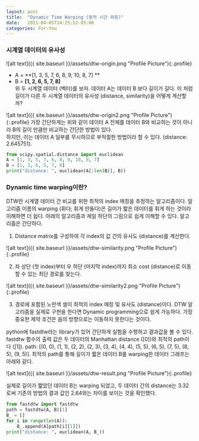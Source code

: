 ```yaml
---
layout: post
title:  "Dynamic Time Warping (동적 시간 워핑)"
date:   2021-04-05T14:25:52-05:00
categories: For-You
---
```


<h3> 시계열 데이터의 유사성 </h3>

![alt text]({{ site.baseurl }}/assets/dtw-origin.png "Profile Picture"){:.profile}

- A = **[1, 3, 5, 7, 6, 8, 9, 10, 8, 7] ** <br/>
- B = **[1, 2, 6, 5, 7, 8]** <br/>
위 두 시계열 데이터 (벡터)를 보자. 데이터 A는 데이터 B 보다 길이가 길다. 이 처럼 길이가 다른 두 시계열 데이터의 유사성 (distance, similarity)을 어떻게 계산할까?

![alt text]({{ site.baseurl }}/assets/dtw-origin2.png "Profile Picture"){:.profile}
가장 간단하게는 위와 같이 데이터 A 전체를 데이터 B와 비교하는 것이 아니라 B의 길이 만큼만 비교하는 간단한 방법이 있다.   
하지만, 이는 데이터 A 일부를 무시하므로 부적절한 방법이라 할 수 있다. (distance: 2.645751).

```python
from scipy.spatial.distance import euclidean
A = [1, 3, 5, 7, 6, 8, 9, 10, 8, 7]
B = [1, 2, 6, 5, 7, 8]
print("distance: ", euclidean(A[:len(B)], B))
```

<h3> Dynamic time warping이란? </h3>

DTW란 시계열 데이터 간 비교를 위한 최적의 index 매칭을 추정하는 알고리즘이다. 알고리즘 이름의 warping (휘다; 휘게 만들다)은 길이가 짧은 데이터를 휘게 하는 것이라 이해하면 더 쉽다. 아래의 알고리즘과 제일 하단의 그림으로 쉽게 이해할 수 있다.
알고리즘은 간단하다.
1. Distance matrix를 구성하여 각 index의 값 간의 유사도 (distance)를 계산한다.

![alt text]({{ site.baseurl }}/assets/dtw-similarity.png "Profile Picture"){:.profile}

2. 좌 상단 (첫 index)부터 우 하단 (마지막 index)까지 최소 cost (distance)로 이동할 수 있는 최단 경로를 찾는다.


![alt text]({{ site.baseurl }}/assets/dtw-similarity2.png "Profile Picture"){:.profile}

3. 경로에 포함된 노란색 셀이 최적의 index 매칭 및 유사도 (distance)이다.
DTW 알고리즘을 실제로 구현을 한다면 Dynamic programming으로 쉽게 가능하다. 가장 중요한 제약 조건은 음의 방향으로는 이동하지 못한다는 것이다.


python에 fastdtw라는 library가 있어 간단하게 실험을 수행하고 결과값을 볼 수 있다. 
fastdtw 함수의 출력 값은 두 데이터의 Manhattan distance ([0])와 최적의 path이다 ([1]).
path: [(0, 0), (1, 1), (2, 2), (2, 3), (3, 4), (4, 4), (5, 5), (6, 5), (7, 5), (8, 5), (9, 5)].
최적의 path를 통해 길이가 짧은 데이터 B를 warping한 데이터 그래프는 아래와 같다.

![alt text]({{ site.baseurl }}/assets/dtw-result.png "Profile Picture"){:.profile}

실제로 길이가 짧았던 데이터 B는 warping 되었고, 두 데이터 간의 distance는 3.32로써 기존의 방법의 결과 값인 2.64와는 차이를 보이는 것을 확인했다.

```python
from fastdtw import fastdtw
path = fastdtw(A, B)[1]
B_ = []
for i in range(len(A)):
    B_.append(A[path[i][1]])
print("distance: ", euclidean(A, B_))
```
